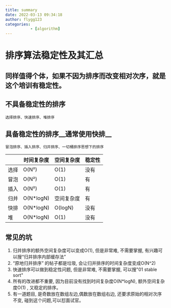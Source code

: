 ```yaml
---
title: summary
date: 2022-03-13 09:34:18
author: flygg123
categories: 
           - [algorithm]
---
```


# 排序算法稳定性及其汇总

## 同样值得个体，如果不因为排序而改变相对次序，就是这个培训有稳定性。

## 不具备稳定性的排序
``` text
选择排序、快速排序、堆排序
```
## 具备稳定性的排序__通常使用快排__
``` text
冒泡排序、插入排序、归并排序、一切桶排序思想下的排序
```

|      | 时间复杂度 | 空间复杂度 | 稳定性 |
| ---- | ---------- | ---------- | ------ |
| 选择 | O(N²)      | O(1)       | 没有   |
| 冒泡 | O(N²)      | O(1)       | 有     |
| 插入 | O(N²)      | O(1)       | 有     |
| 归并 | O(N*logN)  | 空间复杂度 | 有     |
| 快排 | O(N*logN)  | O(logN)    | 没有   |
| 堆   | O(N*logN)  | O(1)       | 没有   |
## 常见的坑
1. 归并排序的额外空间复杂度可以变成O(1), 但是非常难, 不需要掌握, 有兴趣可以搜“归并排序内部缓存法”
2. “原地归并排序” 的帖子都是垃圾, 会让归并排序的时间复杂度变成O(N^2)
3. 快速排序可以做到稳定性问题, 但是非常难, 不需要掌握, 可以搜"01 stable sort"
4. 所有的改进都不重要, 因为目前没有找到时间复杂度O(N*logN), 额外空间复杂度O(1) , 又稳定的排序。
5. 有一道题目, 是奇数放在数组左边,偶数放在数组右边, 还要求原始的相对次序不变, 碰到这个问题,可以怼面试官。
